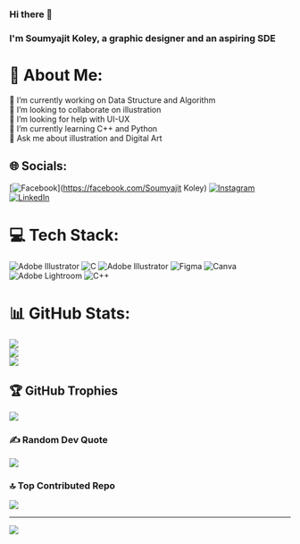 ### Hi there 👋

### I'm Soumyajit Koley, a graphic designer and an aspiring SDE


# 💫 About Me:
🔭 I’m currently working on Data Structure and Algorithm<br>👯 I’m looking to collaborate on illustration<br>🤝 I’m looking for help with UI-UX <br>🌱 I’m currently learning C++ and Python<br>💬 Ask me about illustration and Digital Art


## 🌐 Socials:
[![Facebook](https://img.shields.io/badge/Facebook-%231877F2.svg?logo=Facebook&logoColor=white)](https://facebook.com/Soumyajit Koley) [![Instagram](https://img.shields.io/badge/Instagram-%23E4405F.svg?logo=Instagram&logoColor=white)](https://instagram.com/https://www.instagram.com/chitr.amala/) [![LinkedIn](https://img.shields.io/badge/LinkedIn-%230077B5.svg?logo=linkedin&logoColor=white)](https://linkedin.com/in/https://www.linkedin.com/in/soumyajit-koley-19356b254/) 

# 💻 Tech Stack:
![Adobe Illustrator](https://img.shields.io/badge/adobeillustrator-%23FF9A00.svg?style=for-the-badge&logo=adobeillustrator&logoColor=white) ![C](https://img.shields.io/badge/c-%2300599C.svg?style=for-the-badge&logo=c&logoColor=white) ![Adobe Illustrator](https://img.shields.io/badge/adobeillustrator-%23FF9A00.svg?style=for-the-badge&logo=adobeillustrator&logoColor=white) 	![Figma](https://img.shields.io/badge/figma-%23F24E1E.svg?style=for-the-badge&logo=figma&logoColor=white) ![Canva](https://img.shields.io/badge/Canva-%2300C4CC.svg?style=for-the-badge&logo=Canva&logoColor=white) ![Adobe Lightroom](https://img.shields.io/badge/Adobe%20Lightroom-31A8FF.svg?style=for-the-badge&logo=Adobe%20Lightroom&logoColor=white) ![C++](https://img.shields.io/badge/c++-%2300599C.svg?style=for-the-badge&logo=c%2B%2B&logoColor=white)
# 📊 GitHub Stats:
![](https://github-readme-stats.vercel.app/api?username=Soumyaxtech&theme=dark&hide_border=false&include_all_commits=true&count_private=true)<br/>
![](https://github-readme-streak-stats.herokuapp.com/?user=Soumyaxtech&theme=dark&hide_border=false)<br/>
![](https://github-readme-stats.vercel.app/api/top-langs/?username=Soumyaxtech&theme=dark&hide_border=false&include_all_commits=true&count_private=true&layout=compact)

## 🏆 GitHub Trophies
![](https://github-profile-trophy.vercel.app/?username=Soumyaxtech&theme=radical&no-frame=false&no-bg=true&margin-w=4)

### ✍️ Random Dev Quote
![](https://quotes-github-readme.vercel.app/api?type=horizontal&theme=radical)

### 🔝 Top Contributed Repo
![](https://github-contributor-stats.vercel.app/api?username=Soumyaxtech&limit=5&theme=dark&combine_all_yearly_contributions=true)

---
[![](https://visitcount.itsvg.in/api?id=Soumyaxtech&icon=0&color=0)](https://visitcount.itsvg.in)

<!-- Proudly created with GPRM ( https://gprm.itsvg.in ) -->
